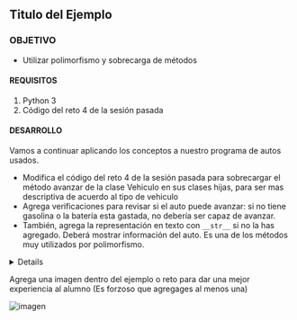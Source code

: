  


## Titulo del Ejemplo 

### OBJETIVO 

- Utilizar polimorfismo y sobrecarga de métodos

#### REQUISITOS 

1. Python 3
2. Código del reto 4 de la sesión pasada

#### DESARROLLO

Vamos a continuar aplicando los conceptos a nuestro programa de autos usados.

- Modifica el código del reto 4 de la sesión pasada para sobrecargar el método avanzar de la clase Vehiculo en sus clases hijas, para ser mas descriptiva de acuerdo al tipo de vehiculo
- Agrega verificaciones para revisar si el auto puede avanzar: si no tiene gasolina o la batería esta gastada, no debería ser capaz de avanzar.
- También, agrega la representación en texto con `__str__` si no la has agregado.
  Deberá mostrar información del auto. Es una de los métodos muy utilizados por polimorfismo.

<details>
	class Vehiculo:
		def __init__(self,ruedas = 0, medio = 'medio', velocidad = 'no se mueve'):
			self.__ruedas = ruedas
			self.__velocidad = velocidad
			self.__medio = medio
		def avanzar(self):
			print("El vehiculo se mueve a velocidad {}".format(self.__velocidad))
		def __str__(self):
			return "ruedas {}, medio: {}, velocidad:{}".format(self.__ruedas, self.__medio, self.__velocidad)
		def describir(self):
			print("Es un vehiculo de {} ruedas".format(self.__ruedas))
			print("se mueve a velocidad {}".format(self.__velocidad))
			print("Su medio es {}".format(self.__medio))

	class Vehiculo_terrestre(Vehiculo):
		def __init__(self, ruedas=0, velocidad='no se mueve'):
			super().__init__(ruedas, 'tierra', velocidad)
		def estacionarse(self):
			print("El vehiculo está estacionado")
		def avanzar(self):
			print("El vehiculo avanza por el camino")

	class Vehiculo_acuatico(Vehiculo):
		def __init__(self, velocidad='no se mueve'):
			super().__init__(0, 'agua', velocidad)
		def undirse(self):
			print("El vehiculo se undió")
		def avanzar(self):
			print("El vehiculo avanza por el mar")

	class Vehiculo_aereo(Vehiculo):
		def __init__(self, ruedas=0, velocidad='no se mueve'):
			super().__init__(ruedas, 'aire', velocidad)
		def despegar(self):
			print("El vehiculo está despegando")
		def avanzar(self):
			print("El vehículo está volando")

	barco = Vehiculo_acuatico(velocidad='lenta')

	avion = Vehiculo_aereo(ruedas=4,velocidad='rapida')

	auto = Vehiculo_terrestre(ruedas=4,velocidad='media')
	barco.describir()

	avion.describir()

	auto.describir()

	auto.avanzar()
	avion.avanzar()

	print(avion)
	auto.estacionarse()
	avion.despegar()
	barco.undirse()
</details> 

Agrega una imagen dentro del ejemplo o reto para dar una mejor experiencia al alumno (Es forzoso que agregages al menos una)

![imagen](https://picsum.photos/200/300)

